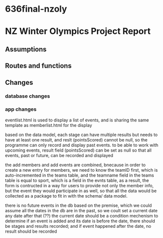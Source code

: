 # 636final-nzoly

# NZ Winter Olympics Project Report
## Assumptions 
## Routes and functions
## Changes
### database changes 
### app changes 


eventlist.html is used to display a list of events,
and is sharing the same template as memberlist.html 
for the display

based on the data model, each stage can have multiple results but needs to have at least one result, and reslt (pointsScored) cannot be null, so the programme can only record and display past events. to be able to work with upcoming events, result field (pointsScored) can be set as null so that all events, past or future, can be recorded and displayed

the add members and add events are combined, bnecause in order to create a new entry for members, we need to know the teamID first, which is auto-incremented in the teams table, and the teamname field in the teams table is equal to sport, which is a field in the evnts table, as a result, the form is contructed in a way for users to provide not only the member info, but the event they would participate in as well, so that all the data would be collected as a package to fit in with the schema/ data model. 

there is no future events in the db based on the premise, which we could assume all the dates in the db are in the past, so we coult set a current date any date after that (??)
the current date should be a condition mechenism to determine if an event is added and its date is before the date, there should be stages and results recorded; and if event happened after the date, no result should be recorded 